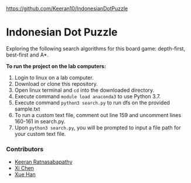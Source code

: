 https://github.com/Keeran10/IndonesianDotPuzzle

# Indonesian Dot Puzzle

Exploring the following search algorithms for this board game: depth-first, best-first and A*. 

<b>To run the project on the lab computers:</b>
1) Login to linux on a lab computer.
2) Download or clone this repository.
3) Open linux terminal and `cd` into the downloaded directory.
4) Execute command `module load anaconda3` to use Python 3.7.
5) Execute command `python3 search.py` to run dfs on the provided sample.txt
6) To run a custom text file, comment out line 159 and uncomment lines 160-161 in search.py.
7) Upon `python3 search.py`, you will be prompted to input a file path for your custom text file.


### Contributors
- [Keeran Ratnasabapathy](https://github.com/Keeran10)
- [Xi Chen](https://github.com/g82005)
- [Xue Han](https://github.com/LexieHan)
